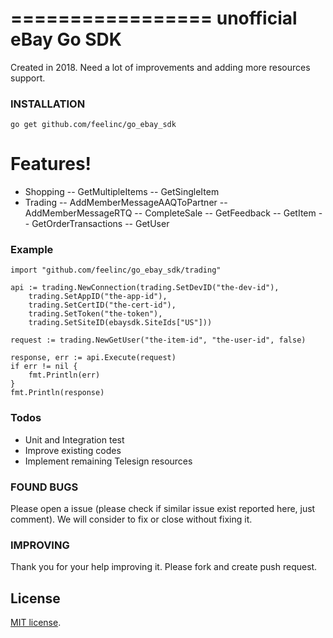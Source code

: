 
=================
unofficial eBay Go SDK
=================
Created in 2018. Need a lot of improvements and adding more resources support.

### INSTALLATION
```go get github.com/feelinc/go_ebay_sdk```

# Features!

  - Shopping
  -- GetMultipleItems
  -- GetSingleItem
  - Trading
  -- AddMemberMessageAAQToPartner
  -- AddMemberMessageRTQ
  -- CompleteSale
  -- GetFeedback
  -- GetItem
  -- GetOrderTransactions
  -- GetUser

### Example

    import "github.com/feelinc/go_ebay_sdk/trading"
    
    api := trading.NewConnection(trading.SetDevID("the-dev-id"),
	    trading.SetAppID("the-app-id"),
	    trading.SetCertID("the-cert-id"),
	    trading.SetToken("the-token"),
	    trading.SetSiteID(ebaysdk.SiteIds["US"]))
	    
	request := trading.NewGetUser("the-item-id", "the-user-id", false)
	
	response, err := api.Execute(request)
	if err != nil {
		fmt.Println(err)
	}
	fmt.Println(response)


### Todos
 - Unit and Integration test
 - Improve existing codes
 - Implement remaining Telesign resources

### FOUND BUGS
Please open a issue (please check if similar issue exist reported here, just comment). We will consider to fix or close without fixing it.

### IMPROVING
Thank you for your help improving it. Please fork and create push request.

License
----
[MIT license](http://opensource.org/licenses/MIT).

